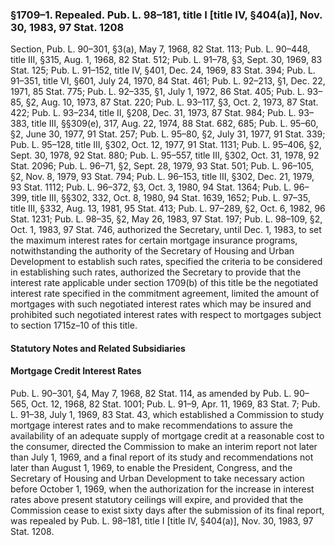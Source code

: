 ### §1709–1. Repealed. Pub. L. 98–181, title I [title IV, §404(a)], Nov. 30, 1983, 97 Stat. 1208 ###

Section, Pub. L. 90–301, §3(a), May 7, 1968, 82 Stat. 113; Pub. L. 90–448, title III, §315, Aug. 1, 1968, 82 Stat. 512; Pub. L. 91–78, §3, Sept. 30, 1969, 83 Stat. 125; Pub. L. 91–152, title IV, §401, Dec. 24, 1969, 83 Stat. 394; Pub. L. 91–351, title VI, §601, July 24, 1970, 84 Stat. 461; Pub. L. 92–213, §1, Dec. 22, 1971, 85 Stat. 775; Pub. L. 92–335, §1, July 1, 1972, 86 Stat. 405; Pub. L. 93–85, §2, Aug. 10, 1973, 87 Stat. 220; Pub. L. 93–117, §3, Oct. 2, 1973, 87 Stat. 422; Pub. L. 93–234, title II, §208, Dec. 31, 1973, 87 Stat. 984; Pub. L. 93–383, title III, §§309(e), 317, Aug. 22, 1974, 88 Stat. 682, 685; Pub. L. 95–60, §2, June 30, 1977, 91 Stat. 257; Pub. L. 95–80, §2, July 31, 1977, 91 Stat. 339; Pub. L. 95–128, title III, §302, Oct. 12, 1977, 91 Stat. 1131; Pub. L. 95–406, §2, Sept. 30, 1978, 92 Stat. 880; Pub. L. 95–557, title III, §302, Oct. 31, 1978, 92 Stat. 2096; Pub. L. 96–71, §2, Sept. 28, 1979, 93 Stat. 501; Pub. L. 96–105, §2, Nov. 8, 1979, 93 Stat. 794; Pub. L. 96–153, title III, §302, Dec. 21, 1979, 93 Stat. 1112; Pub. L. 96–372, §3, Oct. 3, 1980, 94 Stat. 1364; Pub. L. 96–399, title III, §§302, 332, Oct. 8, 1980, 94 Stat. 1639, 1652; Pub. L. 97–35, title III, §332, Aug. 13, 1981, 95 Stat. 413; Pub. L. 97–289, §2, Oct. 6, 1982, 96 Stat. 1231; Pub. L. 98–35, §2, May 26, 1983, 97 Stat. 197; Pub. L. 98–109, §2, Oct. 1, 1983, 97 Stat. 746, authorized the Secretary, until Dec. 1, 1983, to set the maximum interest rates for certain mortgage insurance programs, notwithstanding the authority of the Secretary of Housing and Urban Development to establish such rates, specified the criteria to be considered in establishing such rates, authorized the Secretary to provide that the interest rate applicable under section 1709(b) of this title be the negotiated interest rate specified in the commitment agreement, limited the amount of mortgages with such negotiated interest rates which may be insured and prohibited such negotiated interest rates with respect to mortgages subject to section 1715z–10 of this title.

#### **Statutory Notes and Related Subsidiaries** ####

#### Mortgage Credit Interest Rates ####

Pub. L. 90–301, §4, May 7, 1968, 82 Stat. 114, as amended by Pub. L. 90–565, Oct. 12, 1968, 82 Stat. 1001; Pub. L. 91–9, Apr. 11, 1969, 83 Stat. 7; Pub. L. 91–38, July 1, 1969, 83 Stat. 43, which established a Commission to study mortgage interest rates and to make recommendations to assure the availability of an adequate supply of mortgage credit at a reasonable cost to the consumer, directed the Commission to make an interim report not later than July 1, 1969, and a final report of its study and recommendations not later than August 1, 1969, to enable the President, Congress, and the Secretary of Housing and Urban Development to take necessary action before October 1, 1969, when the authorization for the increase in interest rates above present statutory ceilings will expire, and provided that the Commission cease to exist sixty days after the submission of its final report, was repealed by Pub. L. 98–181, title I [title IV, §404(a)], Nov. 30, 1983, 97 Stat. 1208.